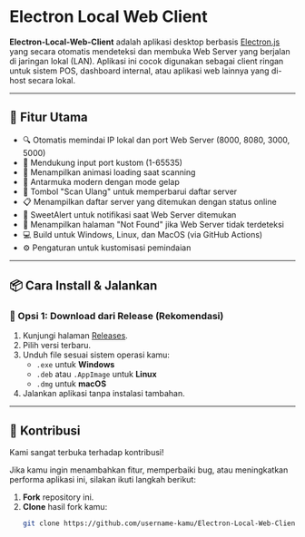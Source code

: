 # Electron Local Web Client

**Electron-Local-Web-Client** adalah aplikasi desktop berbasis [Electron.js](https://www.electronjs.org/) yang secara otomatis mendeteksi dan membuka Web Server yang berjalan di jaringan lokal (LAN). Aplikasi ini cocok digunakan sebagai client ringan untuk sistem POS, dashboard internal, atau aplikasi web lainnya yang di-host secara lokal.

---

## 🎯 Fitur Utama

- 🔍 Otomatis memindai IP lokal dan port Web Server (8000, 8080, 3000, 5000)
- 🎯 Mendukung input port kustom (1-65535)
- 📡 Menampilkan animasi loading saat scanning
- 🎨 Antarmuka modern dengan mode gelap
- 🔄 Tombol "Scan Ulang" untuk memperbarui daftar server
- 📋 Menampilkan daftar server yang ditemukan dengan status online
- 🎉 SweetAlert untuk notifikasi saat Web Server ditemukan
- 📂 Menampilkan halaman "Not Found" jika Web Server tidak terdeteksi
- 💻 Build untuk Windows, Linux, dan MacOS (via GitHub Actions)
- ⚙️ Pengaturan untuk kustomisasi pemindaian
---

## 📦 Cara Install & Jalankan

### 🔹 Opsi 1: Download dari Release (Rekomendasi)

1. Kunjungi halaman [Releases](https://github.com/Staryuu1/Electron-Local-Web-Client/releases).
2. Pilih versi terbaru.
3. Unduh file sesuai sistem operasi kamu:
   - `.exe` untuk **Windows**
   - `.deb` atau `.AppImage` untuk **Linux**
   - `.dmg` untuk **macOS**
4. Jalankan aplikasi tanpa instalasi tambahan.

---

## 🤝 Kontribusi

Kami sangat terbuka terhadap kontribusi!

Jika kamu ingin menambahkan fitur, memperbaiki bug, atau meningkatkan performa aplikasi ini, silakan ikuti langkah berikut:

1. **Fork** repository ini.
2. **Clone** hasil fork kamu:
   ```bash
   git clone https://github.com/username-kamu/Electron-Local-Web-Client.git
